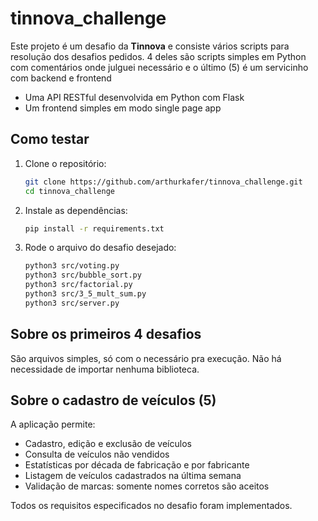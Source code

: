 
# tinnova_challenge

Este projeto é um desafio da **Tinnova** e consiste vários scripts para resolução dos desafios pedidos. 4 deles são scripts simples em Python com comentários onde julguei necessário e o último (5) é um servicinho com backend e frontend

- Uma API RESTful desenvolvida em Python com Flask
- Um frontend simples em modo single page app

## Como testar

1. Clone o repositório:
   ```bash
   git clone https://github.com/arthurkafer/tinnova_challenge.git
   cd tinnova_challenge
   ```

2. Instale as dependências:
   ```bash
   pip install -r requirements.txt
   ```

3. Rode o arquivo do desafio desejado:
   ```bash
   python3 src/voting.py
   python3 src/bubble_sort.py
   python3 src/factorial.py
   python3 src/3_5_mult_sum.py
   python3 src/server.py
   ```

## Sobre os primeiros 4 desafios

São arquivos simples, só com o necessário pra execução. Não há necessidade de importar nenhuma biblioteca.

## Sobre o cadastro de veículos (5)

A aplicação permite:

- Cadastro, edição e exclusão de veículos
- Consulta de veículos não vendidos
- Estatísticas por década de fabricação e por fabricante
- Listagem de veículos cadastrados na última semana
- Validação de marcas: somente nomes corretos são aceitos

Todos os requisitos especificados no desafio foram implementados.
